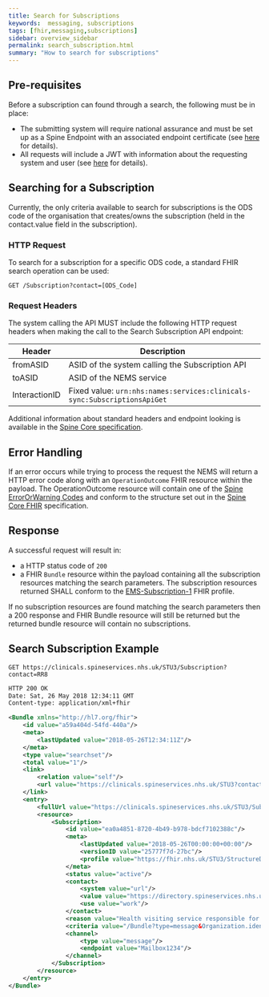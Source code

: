 ```yaml
---
title: Search for Subscriptions
keywords:  messaging, subscriptions
tags: [fhir,messaging,subscriptions]
sidebar: overview_sidebar
permalink: search_subscription.html
summary: "How to search for subscriptions"
---
```


## Pre-requisites ##

Before a subscription can found through a search, the following must be in place:

- The submitting system will require national assurance and must be set up as a Spine Endpoint with an associated endpoint certificate (see [here](https://developer.nhs.uk/apis/spine-core/build_endpoints.html) for details).
- All requests will include a JWT with information about the requesting system and user (see [here](https://developer.nhs.uk/apis/spine-core/security_jwt.html) for details).

## Searching for a Subscription ##

Currently, the only criteria available to search for subscriptions is the ODS code of the organisation that creates/owns the subscription (held in the contact.value field in the subscription).

### HTTP Request ###

To search for a subscription for a specific ODS code, a standard FHIR search operation can be used:

```http
GET /Subscription?contact=[ODS_Code]
```

### Request Headers ###

The system calling the API MUST include the following HTTP request headers when making the call to the Search Subscription API endpoint:

| Header | Description |
| --- | --- |
| fromASID | ASID of the system calling the Subscription API |
| toASID | ASID of the NEMS service |
| InteractionID | Fixed value: `urn:nhs:names:services:clinicals-sync:SubscriptionsApiGet` |

Additional information about standard headers and endpoint looking is available in the [Spine Core specification](https://developer.nhs.uk/apis/spine-core/build_directory.html).



## Error Handling ##

If an error occurs while trying to process the request the NEMS will return a HTTP error code along with an `OperationOutcome` FHIR resource within the payload. The OperationOutcome resource will contain one of the [Spine ErrorOrWarning Codes](https://fhir.nhs.uk/STU3/ValueSet/Spine-ErrorOrWarningCode-1) and conform to the structure set out in the [Spine Core FHIR](https://developer.nhs.uk/apis/spine-core/resources_error_handling.html) specification.


## Response ##

A successful request will result in:

- a HTTP status code of `200`
- a FHIR `Bundle` resource within the payload containing all the subscription resources matching the search parameters. The subscription resources returned SHALL conform to the [EMS-Subscription-1](https://fhir.nhs.uk/STU3/StructureDefinition/EMS-Subscription-1) FHIR profile.

If no subscription resources are found matching the search parameters then a 200 response and FHIR Bundle resource will still be returned but the returned bundle resource will contain no subscriptions.


## Search Subscription Example ##

```http
GET https://clinicals.spineservices.nhs.uk/STU3/Subscription?contact=RR8
```

```xml
HTTP 200 OK
Date: Sat, 26 May 2018 12:34:11 GMT
Content-type: application/xml+fhir

<Bundle xmlns="http://hl7.org/fhir">
	<id value="a59a404d-54fd-440a"/>
	<meta>
		<lastUpdated value="2018-05-26T12:34:11Z"/>
	</meta>
	<type value="searchset"/>
	<total value="1"/>
	<link>
		<relation value="self"/>
		<url value="https://clinicals.spineservices.nhs.uk/STU3?contact=RR8"/>
	</link>
	<entry>
		<fullUrl value="https://clinicals.spineservices.nhs.uk/STU3/Subscription/ea0a485187204b49b978bdcf7102388c"/> 
		<resource>
			<Subscription>
				<id value="ea0a4851-8720-4b49-b978-bdcf7102388c"/>
				<meta>
					<lastUpdated value="2018-05-26T00:00:00+00:00"/>
					<versionID value="25777f7d-27bc"/>
					<profile value="https://fhir.nhs.uk/STU3/StructureDefinition/EMS-Subscription-1"/>
				</meta>
				<status value="active"/>
				<contact>
					<system value="url"/>
					<value value="https://directory.spineservices.nhs.uk/STU3/Organization/RR8"/>
					<use value="work"/>
				</contact>
				<reason value="Health visiting service responsible for Leeds"/>
				<criteria value="/Bundle?type=message&Organization.identifier=X2458&MessageHeader.event=PDS001&MessageHeader.event=PDS002&MessageHeader.event=PDS003&MessageHeader.event=PDS004"/>
				<channel>
					<type value="message"/>
					<endpoint value="Mailbox1234"/>
				</channel>
			</Subscription>
		</resource>
	</entry>
</Bundle>
```

